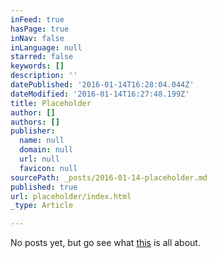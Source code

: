 ```yaml
---
inFeed: true
hasPage: true
inNav: false
inLanguage: null
starred: false
keywords: []
description: ''
datePublished: '2016-01-14T16:28:04.044Z'
dateModified: '2016-01-14T16:27:48.199Z'
title: Placeholder
author: []
authors: []
publisher:
  name: null
  domain: null
  url: null
  favicon: null
sourcePath: _posts/2016-01-14-placeholder.md
published: true
url: placeholder/index.html
_type: Article

---
```

No posts yet, but go see what [this][0] is all about.

[0]: http://blag.attaboy.me/the-first-100/